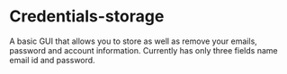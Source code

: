 # Credentials-storage
A basic GUI that allows you to store as well as remove your emails, password and account information.
Currently has only three fields name email id and password.
